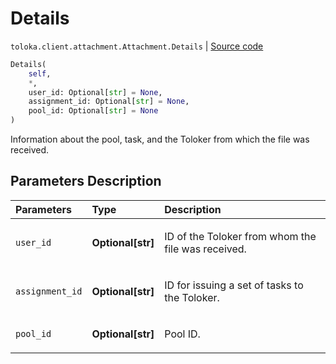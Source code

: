 # Details
`toloka.client.attachment.Attachment.Details` | [Source code](https://github.com/Toloka/toloka-kit/blob/v1.0.1/src/client/attachment.py#L33)

```python
Details(
    self,
    *,
    user_id: Optional[str] = None,
    assignment_id: Optional[str] = None,
    pool_id: Optional[str] = None
)
```

Information about the pool, task, and the Toloker from which the file was received.

## Parameters Description

| Parameters | Type | Description |
| :----------| :----| :-----------|
`user_id`|**Optional\[str\]**|<p>ID of the Toloker from whom the file was received.</p>
`assignment_id`|**Optional\[str\]**|<p>ID for issuing a set of tasks to the Toloker.</p>
`pool_id`|**Optional\[str\]**|<p>Pool ID.</p>
